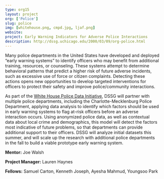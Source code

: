 ```yaml
---
type: org15
layout: project
org: ['Police']
slug: police
img: [whitehouse.png, cmpd.jpg, ljaf.png]
website: 
project: Early Warning Indicators for Adverse Police Interactions 
description: http://dssg.uchicago.edu/2000/03/09/org-police.html
---
```


<p>Many police departments in the United States have developed and deployed “early warning systems” to identify officers who may benefit from additional training, resources, or counseling. These systems attempt to determine behavioral patterns that predict a higher risk of future adverse incidents, such as excessive use of force or citizen complaints. Detecting these actions opens new opportunities to develop targeted interventions for officers to protect their safety and improve police/community interactions.</p>
 
<p>As part of the <a href="https://www.whitehouse.gov/blog/2015/05/18/launching-police-data-initiative">White House Police Data Initiative</a>, DSSG will partner with multiple police departments, including the Charlotte-Mecklenburg Police Department, applying data analysis to identify which factors should be used in early warning systems to flag at-risk officers before an adverse interaction occurs. Using anonymized police data, as well as contextual data about local crime and demographics, this model will detect the factors most indicative of future problems, so that departments can provide additional support to their officers. DSSG will analyze initial datasets this summer, and will scale up the research with additional police departments in the fall to build a viable prototype early warning system.</p>

<p><b>Mentor:</b> Joe Walsh

<p><b>Project Manager:</b> Lauren Haynes

<p><b>Fellows:</b> Samuel Carton, Kenneth Joseph, Ayesha Mahmud, Youngsoo Park
